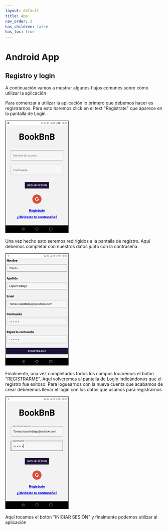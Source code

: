 ```yaml
---
layout: default
title: App
nav_order: 3
has_children: false
has_toc: true
---
```


Android App
===========


## Registro y login

A continuación vamos a mostrar algunos flujos comunes sobre cómo utilizar la aplicación


Para comenzar a utilizar la aplicación lo primero que debemos hacer es registrarnos. Para esto haremos click en el text "Registrate" que aparece en la pantalla de Login.


<img src="../app/assets/empty_login_screen.jpg" style="border-style: solid; border-width: 0.1px" width="200"/>


Una vez hecho esto seremos redirigidos a la pantalla de registro. Aquí debemos completar con nuestros datos junto con la contraseña. 

<img src="../app/assets/register_filled.jpg" style="border-style: solid; border-width: 0.1px" width="200"/>


Finalmente, una vez completados todos los campos tocaremos el botón "REGISTRARME". Aquí volveremos al pantalla de Login indicándonos que el registro fue exitoso. Para loguearnos con la nueva cuenta que acabamos de crear deberemos llenar el login con los datos que usamos para registrarnos

<img src="../app/assets/login_filled.jpg" style="border-style: solid; border-width: 0.1px" width="200"/>

Aquí tocamos el botón "INICIAR SESIÓN" y finalmente podemos utilizar al aplicación
